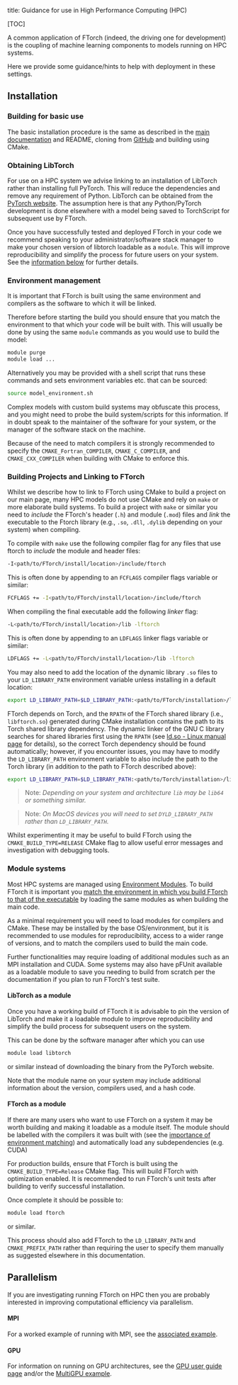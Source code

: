 title: Guidance for use in High Performance Computing (HPC)

[TOC]

A common application of FTorch (indeed, the driving one for development) is the
coupling of machine learning components to models running on HPC systems.

Here we provide some guidance/hints to help with deployment in these settings.

## Installation

### Building for basic use

The basic installation procedure is the same as described in the
[main documentation](|page|/installation/general.html) and README, cloning from
[GitHub](https://github.com/Cambridge-ICCS/FTorch) and building using CMake.

### Obtaining LibTorch

For use on a HPC system we advise linking to an installation of LibTorch rather than
installing full PyTorch.
This will reduce the dependencies and remove any requirement of Python.
LibTorch can be obtained from the
[PyTorch website](https://pytorch.org/get-started/locally/).
The assumption here is that any Python/PyTorch development is done elsewhere with a
model being saved to TorchScript for subsequent use by FTorch.

Once you have successfully tested and deployed FTorch in your code we recommend speaking
to your administrator/software stack manager to make your chosen version of libtorch
loadable as a `module`.
This will improve reproducibility and simplify the process for future users on your
system.
See the [information below](#libtorch-as-a-module) for further details.

### Environment management

It is important that FTorch is built using the same environment and compilers as the
software to which it will be linked.

Therefore before starting the build you should ensure that you match the environment to
that which your code will be built with.
This will usually be done by using the same `module` commands as you would use to build
the model:
```sh
module purge
module load ...
```

Alternatively you may be provided with a shell script that runs these commands and sets
environment variables etc. that can be sourced:
```sh
source model_environment.sh
```

Complex models with custom build systems may obfuscate this process, and you might need
to probe the build system/scripts for this information.
If in doubt speak to the maintainer of the software for your system, or the manager of
the software stack on the machine.

Because of the need to match compilers it is strongly recommended to specify the
`CMAKE_Fortran_COMPILER`, `CMAKE_C_COMPILER`, and `CMAKE_CXX_COMPILER` when building
with CMake to enforce this.

### Building Projects and Linking to FTorch

Whilst we describe how to link to FTorch using CMake to build a project on our main
page, many HPC models do not use CMake and rely on `make` or more elaborate build
systems.
To build a project with `make` or similar you need to _include_ the FTorch's
header (`.h`) and module (`.mod`) files and _link_ the executable
to the Ftorch library (e.g., `.so`, `.dll`, `.dylib` depending on your system) when
compiling.

To compile with `make` use the following compiler flag for any files that
use ftorch to _include_ the module and header files:
```sh
-I<path/to/FTorch/install/location>/include/ftorch
```
This is often done by appending to an `FCFLAGS` compiler flags variable or similar:
```sh
FCFLAGS += -I<path/to/FTorch/install/location>/include/ftorch
```

When compiling the final executable add the following _linker_ flag:
```sh
-L<path/to/FTorch/install/location>/lib -lftorch
```
This is often done by appending to an `LDFLAGS` linker flags variable or similar:
```sh
LDFLAGS += -L<path/to/FTorch/install/location>/lib -lftorch
```

You may also need to add the location of the dynamic library `.so` files to your
`LD_LIBRARY_PATH` environment variable unless installing in a default location:
```sh
export LD_LIBRARY_PATH=$LD_LIBRARY_PATH:<path/to/FTorch/installation>/lib
```

FTorch depends on Torch, and the `RPATH` of the FTorch shared library (i.e.,
`libftorch.so`) generated during CMake installation contains the path to its
Torch shared library dependency. The dynamic linker of the GNU C library
searches for shared libraries first using the `RPATH` (see [ld.so - Linux
manual page](https://man7.org/linux/man-pages/man8/ld.so.8.html) for details),
so the correct Torch dependency should be found automatically; however, if you
encounter issues, you may have to modify the `LD_LIBRARY_PATH` environment
variable to also include the path to the Torch library (in addition to the
path to FTorch described above): 
```sh
export LD_LIBRARY_PATH=$LD_LIBRARY_PATH:<path/to/Torch/installation>/lib
```

> Note: _Depending on your system and architecture `lib` may be `lib64` or something similar._

> Note: _On MacOS devices you will need to set `DYLD_LIBRARY_PATH` rather than `LD_LIBRARY_PATH`._

Whilst experimenting it may be useful to build FTorch using the `CMAKE_BUILD_TYPE=RELEASE`
CMake flag to allow useful error messages and investigation with debugging tools.


### Module systems

Most HPC systems are managed using [Environment Modules](https://modules.sourceforge.net/).
To build FTorch it is important you
[match the environment in which you build FTorch to that of the executable](#environment-management)
by loading the same modules as when building the main code.

As a minimal requirement you will need to load modules for compilers and CMake.
These may be installed by the base OS/environment, but it is recommended to use modules
for reproducibility, access to a wider range of versions, and to match the compilers
used to build the main code.

Further functionalities may require loading of additional modules such as an
MPI installation and CUDA.
Some systems may also have pFUnit available as a loadable module to save you needing to
build from scratch per the documentation if you plan to run FTorch's test suite.

#### LibTorch as a module

Once you have a working build of FTorch it is advisable to pin the version of LibTorch
and make it a loadable module to improve reproducibility and simplify the build process
for subsequent users on the system.

This can be done by the software manager after which you can use
```sh
module load libtorch
```
or similar instead of downloading the binary from the PyTorch website.

Note that the module name on your system may include additional information about the
version, compilers used, and a hash code.

#### FTorch as a module 

If there are many users who want to use FTorch on a system it may be worth building
and making it loadable as a module itself.
The module should be labelled with the compilers it was built with (see the
[importance of environment matching](#environment-management)) and automatically load
any subdependencies (e.g. CUDA)

For production builds, ensure that FTorch is built using the `CMAKE_BUILD_TYPE=Release`
CMake flag.
This will build FTorch with optimization enabled.
It is recommended to run FTorch's unit tests after building to verify successful
installation.

Once complete it should be possible to:
```sh
module load ftorch
```
or similar.

This process should also add FTorch to the `LD_LIBRARY_PATH` and `CMAKE_PREFIX_PATH`
rather than requiring the user to specify them manually as suggested elsewhere in this
documentation.

## Parallelism

If you are investigating running FTorch on HPC then you are probably interested
in improving computational efficiency via parallelism.

#### MPI

For a worked example of running with MPI, see the
[associated example](https://github.com/Cambridge-ICCS/FTorch/tree/main/examples/7_MPI).

#### GPU

For information on running on GPU architectures, see the
[GPU user guide page](|page|/installation/gpu.html) and/or the
[MultiGPU example](https://github.com/Cambridge-ICCS/FTorch/tree/main/examples/6_MultiGPU).
